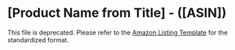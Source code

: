 # [Product Name from Title] - ([ASIN])

This file is deprecated. Please refer to the [Amazon Listing Template](../../../playbooks-and-tools/templates/Amazon_Listing_Template.md) for the standardized format.
